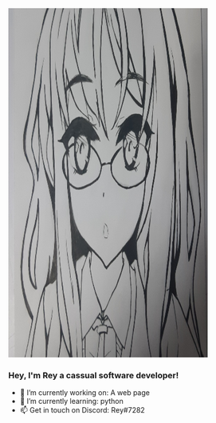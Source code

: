 <img src="FutabaBanner.jpg" width="400" height="700" />

### Hey, I'm Rey a cassual software developer!


- 🔭 I’m currently working on: A web page
- 🌱 I’m currently learning: python 
- 📫 Get in touch on Discord: Rеy#7282

